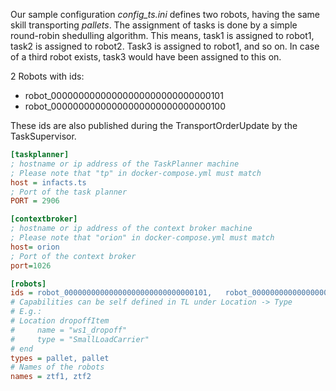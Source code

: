 Our sample configuration *config_ts.ini* defines two robots, having the same skill transporting *pallets*. The assignment of tasks is done by a simple round-robin shedulling algorithm. This means, task1 is assigned to robot1, task2 is assigned to robot2. Task3 is assigned to robot1, and so on. In case of a third robot exists, task3 would have been assigned to this on.

2 Robots with ids:
- robot_00000000000000000000000000000101
- robot_00000000000000000000000000000100

These ids are also published during the TransportOrderUpdate by the TaskSupervisor.

```ini
[taskplanner]
; hostname or ip address of the TaskPlanner machine 
; Please note that "tp" in docker-compose.yml must match
host = infacts.ts
; Port of the task planner
PORT = 2906

[contextbroker]
; hostname or ip address of the context broker machine 
; Please note that "orion" in docker-compose.yml must match
host= orion
; Port of the context broker
port=1026

[robots]
ids = robot_00000000000000000000000000000101,   robot_00000000000000000000000000000100
# Capabilities can be self defined in TL under Location -> Type
# E.g.: 
# Location dropoffItem
#     name = "ws1_dropoff"
#     type = "SmallLoadCarrier"
# end
types = pallet, pallet
# Names of the robots
names = ztf1, ztf2
```
